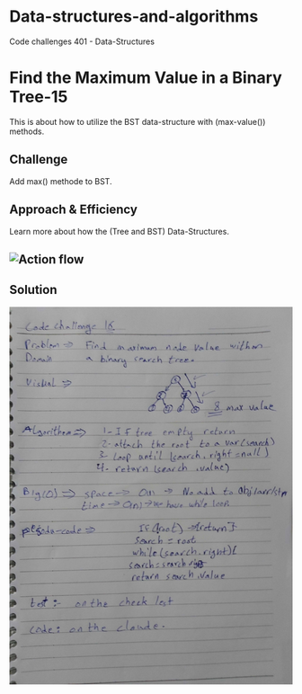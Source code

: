 # Data-structures-and-algorithms
Code challenges 401 - Data-Structures

# Find the Maximum Value in a Binary Tree-15
This is about how to utilize the BST data-structure with (max-value()) methods.
## Challenge
Add max() methode to BST.
## Approach & Efficiency
Learn more about how the (Tree and BST) Data-Structures.
## ![Action flow](https://github.com/Abdallah-401-advanced-javascript/data-structures-and-algorithms/pull/20/checks?check_run_id=748532367)
## Solution
![UML Diagram](../../assets/find-maximum-binary-tree.jpg)

